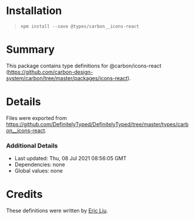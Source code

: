 # Installation
> `npm install --save @types/carbon__icons-react`

# Summary
This package contains type definitions for @carbon/icons-react (https://github.com/carbon-design-system/carbon/tree/master/packages/icons-react).

# Details
Files were exported from https://github.com/DefinitelyTyped/DefinitelyTyped/tree/master/types/carbon__icons-react.

### Additional Details
 * Last updated: Thu, 08 Jul 2021 08:56:05 GMT
 * Dependencies: none
 * Global values: none

# Credits
These definitions were written by [Eric Liu](https://github.com/metonym).
